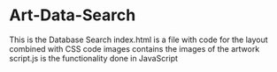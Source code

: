 # Art-Data-Search
This is the Database Search 
index.html is a file with code for the layout combined with CSS code
images contains the images of the artwork 
script.js is the functionality done in JavaScript 
